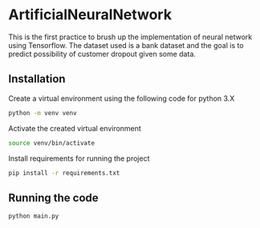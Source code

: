 # ArtificialNeuralNetwork

This is the first practice to brush up the implementation of neural network using Tensorflow. The dataset used is a bank dataset and the goal is to predict possibility of customer dropout given some data. 

## Installation
Create a virtual environment using the following code for python 3.X
```bash
python -m venv venv
```

Activate the created virtual environment
```bash
source venv/bin/activate
```

Install requirements for running the project
```bash
pip install -r requirements.txt
```

## Running the code
```python
python main.py
```


